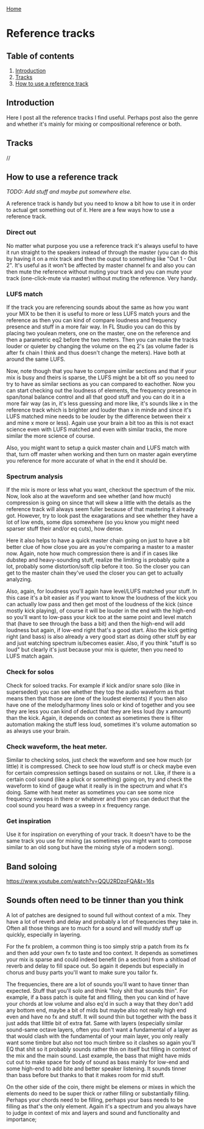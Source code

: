 [Home](index.md)

# Reference tracks

## Table of contents
1. [Introduction](#introduction)
2. [Tracks](#tracks)
3. [How to use a reference track](#how-to-use-a-reference-track)

## Introduction
Here I post all the reference tracks I find useful. Perhaps post also the genre and whether it's mainly for mixing or compositional reference or both.

## Tracks
//

## How to use a reference track
*TODO: Add stuff and maybe put somewhere else.*

A reference track is handy but you need to know a bit how to use it in order to actual get something out of it. Here are a few ways how to use a reference track.

### Direct out
No matter what purpose you use a reference track it's always useful to have it run straight to the speakers instead of through the master (you can do this by having it on a mix track and then the ouput to something like "Out 1 - Out 2". It's useful as it won't be affected by master channel fx and also you can then mute the reference without muting your track and you can mute your track (one-click-mute via master) without muting the reference. Very handy.

### LUFS match
If the track you are referencing sounds about the same as how you want your MIX to be then it is useful to more or less LUFS match yours and the reference as then you can kind of compare loudness and frequency presence and stuff in a more fair way. In FL Studio you can do this by placing two youlean meters, one on the master, one on the reference and then a parametric eq2 before the two meters. Then you can make the tracks louder or quieter by changing the volume on the eq 2's (as volume fader is after fx chain I think and thus doesn't change the meters). Have both at around the same LUFS. 

Now, note though that you have to compare similar sections and that if your mix is busy and theirs is sparse, the LUFS might be a bit off so you need to try to have as similar sections as you can compared to eachother. Now you can start checking out the loudness of elements, the frequency presence in span/tonal balance control and all that good stuff and you can do it in a more fair way (as in, it's less guessing and more like, it's sounds like x in the reference track which is brighter and louder than x in minde and since it's LUFS matched mine needs to be louder by the difference between their x and mine x more or less). Again use your brain a bit too as this is not exact science even with LUFS matched and even with similar tracks, the more similar the more science of course. 

Also, you might want to setup a quick master chain and LUFS match with that, turn off master when working and then turn on master again everytime you reference for more accurate of what in the end it should be.

### Spectrum analysis
If the mix is more or less what you want, checkout the spectrum of the mix. Now, look also at the waveform and see whether (and how much) compression is going on since that will skew a little with the details as the reference track will always seem fuller because of that mastering it already got. However, try to look past the exagarations and see whether they have a lot of low ends, some dips somewhere (so you know you might need sparser stuff their and/or eq cuts), how dense.

Here it also helps to have a quick master chain going on just to have a bit better clue of how close you are as you're comparing a master to a master now. Again, note how much compression there is and if in cases like dubstep and heavy-sounding stuff, realize the limiting is probably quite a lot, probably some distortion/soft clip before it too. So the closer you can get to the master chain they've used the closer you can get to actually analyzing.

Also, again, for loudness you'll again have level/LUFS matched your stuff. In this case it's a bit easier as if you want to know the loudness of the kick you can actually low pass and then get most of the loudness of the kick (since mostly kick playing), of course it will be louder in the end with the high-end so you'll want to low-pass your kick too at the same point and level match that (have to see through the bass a bit) and then the high-end will add loudness but again, if low-end right that's a good start. Also the kick getting right (and bass) is also already a very good start as doing other stuff by ear and just watching spectrum is/becomes easier. Also, if you think "stuff is so loud" but clearly it's just because your mix is quieter, then you need to LUFS match again.

### Check for solos
Check for soloed tracks. For example if kick and/or snare solo (like in superseded) you can see whether they top the audio waveform as that means then that those are (one of the loudest elements) if you then also have one of the melody/harmony lines solo or kind of together and you see they are less you can kind of deduct that they are less loud (by x amount) than the kick. Again, it depends on context as sometimes there is filter automation making the stuff less loud, sometimes it's volume automation so as always use your brain.

### Check waveform, the heat meter.
Similar to checking solos, just check the waveform and see how much (or little) it is compressed. Check to see how loud stuff is or check maybe even for certain compression settings based on sustains or not. Like, if there is a certain cool sound (like a pluck or something) going on, try and check the waveform to kind of gauge what it really is in the spectrum and what it's doing. Same with heat meter as sometimes you can see some nice frequency sweeps in there or whatever and then you can deduct that the cool sound you heard was a sweep in x frequency range.

### Get inspiration
Use it for inspiration on everything of your track. It doesn't have to be the same track you use for mixing (as sometimes you might want to compose similar to an old song but have the mixing style of a modern song).

## Band soloing
https://www.youtube.com/watch?v=QQU2RDzoFQA&t=16s

## Sounds often need to be tinner than you think
A lot of patches are designed to sound full without context of a mix. They have a lot of reverb and delay and probably a lot of frequencies they take in. Often all those things are to much for a sound and will muddy stuff up quickly, especially in layering.

For the fx problem, a common thing is too simply strip a patch from its fx and then add your own fx to taste and too context. It depends as sometimes your mix is sparse and could indeed benefit (in a section) from a shitload of reverb and delay to fill space out. So again it depends but especially in chorus and busy parts you'll want to make sure you tailor fx.

The frequencies, there are a lot of sounds you'll want to have tinner than expected. Stuff that you'll solo and think "holy shit that sounds thin". For example, if a bass patch is quite fat and filling, then you can kind of have your chords at low volume and also eq'd in such a way that they don't add any bottom end, maybe a bit of mids but maybe also not really high end even and have no fx and stuff. It will sound thin but together with the bass it just adds that lilttle bit of extra fat. Same with layers (especially similar sound-same octave layers, often you don't want a fundamental of a layer as that would clash with the fundamental of your main layer, you only really want some timbre but also not too much timbre so it clashes so again you'll EQ that shit so it probably sounds rather thin on itself but filling in context of the mix and the main sound. Last example, the bass that might have mids cut out to make space for body of sound as bass mainly for low-end and some high-end to add bite and better speaker listening. It sounds tinner than bass before but thanks to that it makes room for mid stuff.

On the other side of the coin, there might be elemens or mixes in which the elements do need to be super thick or rather filling or substantially filling. Perhaps your chords need to be filling, perhaps your bass needs to be filling as that's the only element. Again it's a spectrum and you always have to judge in context of mix and layers and sound and functionality and importance;
